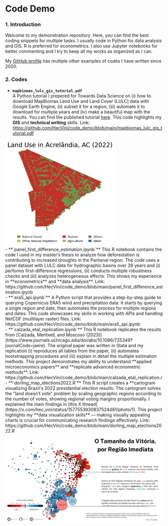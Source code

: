 

# Code Demo  

### 1. Introduction  
Welcome to my demonstration repository. Here, you can find the best coding snippets for multiple tasks. I usually code in Python for data analysis and GIS. R is preferred for econometrics. I also use Jupyter notebooks for better commenting and I try to keep all my works as organized as I can. 

My [GitHub profile](https://github.com/HecVini) has multiple other examples of codes I have written since 2020.
### 2. Codes  

- **`mapbiomas_lulc_gis_tutorial.pdf`**  
A Python tutorial I prepered for Towards Data Science on (i) how to download MapBiomas Land Use and Land Cover (LULC) data with Google Earth Engine, (ii) subset it for a region, (iii) automate it to download for multiple years and (iv) make a beautiful map with the results.
  You can find the published tutorial [here](https://medium.com/towards-data-science/python-google-earth-engine-how-to-clean-mapbiomas-lulc-rasters-for-any-shapefile-in-brazil-05d13dcf2307). This code highlights my **GIS** and **technical writing** skills.
Link: https://github.com/HecVini/code_demo/blob/main/mapbiomas_lulc_gis_tutorial.pdf
<img src="https://raw.githubusercontent.com/HecVini/code_demo/main/lulc_acrelandia2022.png" alt="LULC Acrelandia 2022" width="350"/>
<br>
- **`panel_first_difference_estimation.ipynb`**  
  This R notebook contains the code I used in my master’s thesis to analyze how deforestation is contributing to increased droughts in the Pantanal region.  
  The code uses a panel dataset with LULC data for hydrographic basins over 39 years and (i) performs first-difference regressions, (ii) conducts multiple robustness checks and (iii) analyzes heterogeneous effects.
  This shows my experience in **econometrics** and **data analysis**.
  Link: https://github.com/HecVini/code_demo/blob/main/panel_first_difference_estimation.ipynb  
<br>
- **`era5_api.ipynb`** 
  A Python script that provides a step-by-step guide to querying Copernicus ERA5 wind and precipitation data. It starts by querying a single region and date, then automates the process for multiple regions and dates.  
  This code showcases my skills in working with APIs and handling NetCDF (multilayer raster) files.
Link: https://github.com/HecVini/code_demo/blob/main/era5_api.ipynb
<br>
- **`calzada_etal_replication.ipynb`**  
  This R notebook replicates the results from [Calzada, Meritxell, and Moscoso (2023)](https://www.journals.uchicago.edu/doi/abs/10.1086/725349?journalCode=jaere). The original paper was written in Stata and my replication (i) reproduces all tables from the paper, (ii) automates bootstrapping procedures and (iii) explain in detail the multiple estimation methods.  
  This project demonstrates my ability to understand **applied microeconomics papers** and **replicate advanced econometric methods**.
Link: https://github.com/HecVini/code_demo/blob/main/calzada_etal_replication.r  
<br>
- **`dorling_map_elections2022.R`**  
  This R script creates a **cartogram visualizing Brazil's 2022 presidential election results. The cartogram solves the "land doesn’t vote" problem by scaling geographic regions according to the number of votes, showing regional voting margins proportionally.  
  I explained the main findings in [this X thread](https://x.com/hec_vini/status/1577553930837524481/photo/1). This project highlights my **data visualization skills** — making visually appealing charts is crucial for communicating research findings effectively.  
Link: https://github.com/HecVini/code_demo/blob/main/dorling_map_elections2022.R
<img src="https://raw.githubusercontent.com/HecVini/code_demo/main/Eleicoes2022_RegiaoImediata.png" alt="Elections 2022 Dorling Cartogram" width="500"/>
